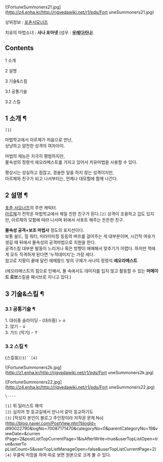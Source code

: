 ![FortuneSummoners21.jpg](http://z4.enha.kr/http://rigvedawiki.net/r1/pds/Fort
uneSummoners21.jpg)

상위정보 : [포츈서모너즈](%ED%8F%AC%EC%B8%88%20%EC%84%9C%EB%AA%A8%EB%84%88%EC%A6%88.md)

치유의 마법소녀 : **사나 포아넷** (성우 : **[우에다카나](%EC%9A%B0%EC%97%90%EB%8B%A4%20%EC%B9%B4%EB%82%98.md)**)

## Contents

    

1 소개

2 설명

3 기술&스킬

    

3.1 공통기술

3.2 스킬

## 1 소개 ¶

`[1]`  

마법학교에서 아르체가 처음으로 만난,  
상냥하고 얌전한 성격의 여자아이.  
  
마법의 재능은 지극히 평범하지만,  
물속성의 정령석 에오라메스트를 가지고 있어서 치유마법을 사용할 수 있다.  
  
평상시는 성실하고 점잖고, 경솔한 일을 하지 않는 성격이지만,  
아르체와 친구가 되고 나서부터는, 언제나 대모험에 함께 나간다.  
  

## 2 설명 ¶

  
[포츈 서모너즈](%ED%8F%AC%EC%B8%88%20%EC%84%9C%EB%AA%A8%EB%84%88%EC%A6%88.md)의 주연
캐릭터.  
[아르체](%EC%95%84%EB%A5%B4%EC%B2%B4%20%ED%94%8C%EB%9F%BC%ED%95%84%EB%93%9C.md)가 전학온 마법학교에서 제일 친한 친구가 된다.`[2]` 성격이 조용하고 겁도 있지만, 아르체의 모험에 따라 나서며 뒤에서 서포트 해주는
든든한 친구.  
  
**물속성 공격+보조 마법사** 정도의 포지션이다.  
보통 쉴드, 힐 워터, 미러이미징 등등의 버프를 걸어주는 게 대부분이며, 시간적 여유가 생길 때 뒤에서 물속성의 공격마법으로 지원을 한다.  
공격스킬 대부분 발동이 느리거나 혹은 방향이 애매해서 맞추기가 어렵다. 하지만 적에게 모두 직격하게 된다면 '누적데미지'는 가장 세다.  
참고로 지팡이 끝에 달린 에메랄드 빛의 구체가 사나의 정령석 **에오라메스트**  
  
(에오라메스트의 힘으로 인해서, 물 속에서도 데미지를 입지 않고 활동할 수 있는 **머메이드 로브**스킬을 패시브로 지니고 있다.)  

## 3 기술&스킬 ¶

  

### 3.1 공통기술 ¶

  

1\. 대쉬중 슬라이딩 - (대쉬중) > ↓  
2\. 앉기 - ↓  
3\. 가드 (막기) - ↑

  

### 3.2 스킬 ¶

  

(스킬표)`[3]``[4]`  

![FortuneSummoners2k.jpg](http://z1.enha.kr/http://rigvedawiki.net/r1/pds/Fort
uneSummoners2k.jpg)

  
  

![FortuneSummoners22.jpg](http://z4.enha.kr/http://rigvedawiki.net/r1/pds/Fort
uneSummoners22.jpg)

`\----`

`[1]` 위 일러스트 해석  
`[2]` 심지어 첫 등교길에서 만나서 같이 등교하기도  
`[3]` [작성자 본인이 블로그 주인장이라 저작권 문제 No](http://blog.naver.com/PostView.nhn?blogId=
dl90022790&logNo=70087171470&categoryNo=0&parentCategoryNo=19&viewDate=&curren
tPage=2&postListTopCurrentPage=1&isAfterWrite=true&userTopListOpen=true&userTo
pListCount=5&userTopListManageOpen=false&userTopListCurrentPage=2)  
`[4]` 우클릭 저장을 하여 따로 보면 원본으로 크게 볼 수 있다.

